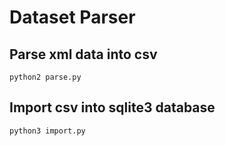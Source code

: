 # Dataset Parser

## Parse xml data into csv

```
python2 parse.py
```

## Import csv into sqlite3 database

```
python3 import.py
```
